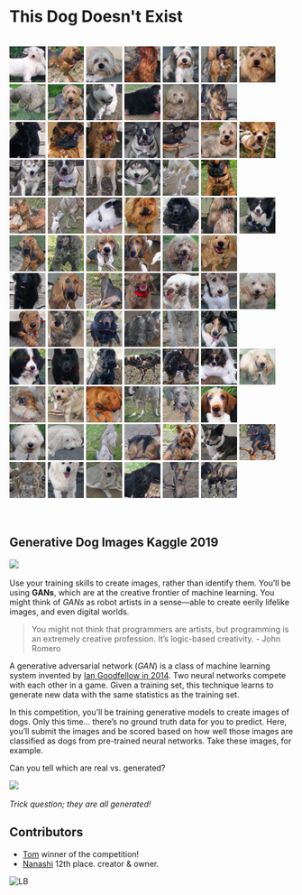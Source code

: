 # This Dog Doesn't Exist 

<br>

<div class="row"> 
  <div class="column">
    <img src="images/image_00000.png">
    <img src="images/image_00001.png">
    <img src="images/image_00002.png">
    <img src="images/image_00003.png">
    <img src="images/image_00004.png">
    <img src="images/image_00005.png">
    <img src="images/image_00006.png">
  </div>
  <div class="column">
    <img src="images/image_00007.png">
    <img src="images/image_00008.png">
    <img src="images/image_00009.png">
    <img src="images/image_00010.png">
    <img src="images/image_00011.png">
    <img src="images/image_00012.png">
  </div> 
  <div class="column">
    <img src="images/image_00013.png">
    <img src="images/image_00014.png">
    <img src="images/image_00015.png">
    <img src="images/image_00016.png">
    <img src="images/image_00017.png">
    <img src="images/image_00018.png">
    <img src="images/image_00019.png">
  </div>
  <div class="column">
    <img src="images/image_00020.png">
    <img src="images/image_00021.png">
    <img src="images/image_00022.png">
    <img src="images/image_00023.png">
    <img src="images/image_00024.png">
    <img src="images/image_00025.png">
  </div>
  <div class="column">
    <img src="images/image_00030.png">
    <img src="images/image_00031.png">
    <img src="images/image_00032.png">
    <img src="images/image_00033.png">
    <img src="images/image_00034.png">
    <img src="images/image_00035.png">
    <img src="images/image_00036.png">
  </div>
  <div class="column">
    <img src="images/image_00037.png">
    <img src="images/image_00038.png">
    <img src="images/image_00039.png">
    <img src="images/image_00040.png">
    <img src="images/image_00041.png">
    <img src="images/image_00042.png">
  </div>
  <div class="column">
    <img src="images/image_00043.png">
    <img src="images/image_00044.png">
    <img src="images/image_00045.png">
    <img src="images/image_00046.png">
    <img src="images/image_00047.png">
    <img src="images/image_00048.png">
    <img src="images/image_00049.png">
  </div>
  <div class="column">
    <img src="images/image_00050.png">
    <img src="images/image_00051.png">
    <img src="images/image_00052.png">
    <img src="images/image_00053.png">
    <img src="images/image_00054.png">
    <img src="images/image_00055.png">
  </div> 
    <div class="column">
    <img src="images/image_00056.png">
    <img src="images/image_00057.png">
    <img src="images/image_00058.png">
    <img src="images/image_00059.png">
    <img src="images/image_00060.png">
    <img src="images/image_00061.png">
    <img src="images/image_00062.png">
  </div>
  <div class="column">
    <img src="images/image_00063.png">
    <img src="images/image_00064.png">
    <img src="images/image_00065.png">
    <img src="images/image_00066.png">
    <img src="images/image_00067.png">
    <img src="images/image_00068.png">
  </div>
  <div class="column">
    <img src="images/image_00069.png">
    <img src="images/image_00070.png">
    <img src="images/image_00072.png">
    <img src="images/image_00073.png">
    <img src="images/image_00074.png">
    <img src="images/image_00075.png">
    <img src="images/image_00076.png">
  </div>
  <div class="column">
    <img src="images/image_00077.png">
    <img src="images/image_00078.png">
    <img src="images/image_00079.png">
    <img src="images/image_00080.png">
    <img src="images/image_00081.png">
    <img src="images/image_00082.png">
  </div> 
  
</div>


<br>
<br>

## Generative Dog Images Kaggle 2019

![](https://i.ibb.co/yVJx5zt/Screenshot-from-2019-08-28-23-31-39.png)


Use your training skills to create images, rather than identify them. You’ll be using **GANs**, which are at the creative frontier of machine learning. You might think of *GANs* as robot artists in a sense—able to create eerily lifelike images, and even digital worlds.

> You might not think that programmers are artists, but programming is an extremely creative profession. It’s logic-based creativity. - John Romero

A generative adversarial network (*GAN*) is a class of machine learning system invented by [Ian Goodfellow in 2014](https://arxiv.org/pdf/1406.2661.pdf). Two neural networks compete with each other in a game. Given a training set, this technique learns to generate new data with the same statistics as the training set.

In this competition, you’ll be training generative models to create images of dogs. Only this time… there’s no ground truth data for you to predict. Here, you’ll submit the images and be scored based on how well those images are classified as dogs from pre-trained neural networks. Take these images, for example. 

Can you tell which are real vs. generated?

![](https://storage.googleapis.com/kaggle-media/competitions/GAN/dogs.png)

*Trick question; they are all generated!*


## Contributors 

- [Tom](https://www.kaggle.com/tikutiku) winner of the competition!
- [Nanashi](https://www.kaggle.com/jesucristo) 12th place. creator & owner.

![LB](https://i.ibb.co/JR1xg1F/Screenshot-from-2019-08-29-15-03-57.png)



